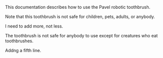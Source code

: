 This documentation describes how to use the Pavel robotic toothbrush.

Note that this toothbrush is not safe for children, pets, adults, or anybody.

I need to add more, not less.

The toothbrush is not safe for anybody to use except for creatures who eat toothbrushes.

Addng a fifth line.

